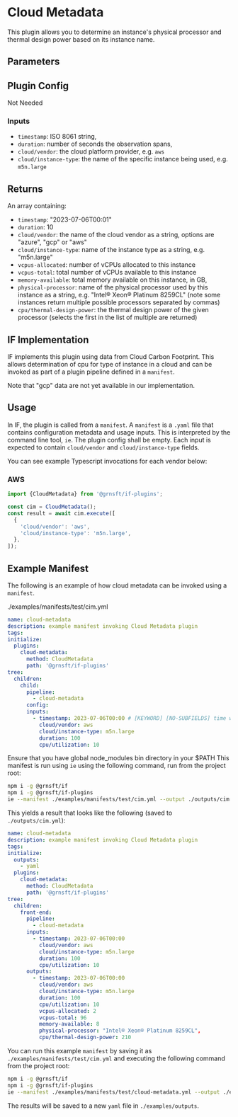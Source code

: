 # Cloud Metadata

This plugin allows you to determine an instance's physical processor and thermal design power based on its instance name.

## Parameters

## Plugin Config

Not Needed

### Inputs

- `timestamp`: ISO 8061 string,
- `duration`: number of seconds the observation spans,
- `cloud/vendor`: the cloud platform provider, e.g. `aws`
- `cloud/instance-type`: the name of the specific instance being used, e.g. `m5n.large`

## Returns

An array containing:


- `timestamp`: "2023-07-06T00:01"
- `duration`: 10
- `cloud/vendor`: the name of the cloud vendor as a string, options are "azure", "gcp" or "aws"
- `cloud/instance-type`: name of the instance type as a string, e.g. "m5n.large"
- `vcpus-allocated`: number of vCPUs allocated to this instance
- `vcpus-total`: total number of vCPUs available to this instance
- `memory-available`: total memory available on this instance, in GB,
- `physical-processor`: name of the physical processor used by this instance as a string, e.g. "Intel® Xeon® Platinum 8259CL" (note some instances return multiple possible processors separated by commas)
- `cpu/thermal-design-power`: the thermal design power of the given processor (selects the first in the list of multiple are returned)


## IF Implementation

IF implements this plugin using data from Cloud Carbon Footprint. This allows determination of cpu for type of instance in a cloud and can be invoked as part of a plugin pipeline defined in a `manifest`.

Note that "gcp" data are not yet available in our implementation.

## Usage

In IF, the plugin is called from a `manifest`. A `manifest` is a `.yaml` file that contains configuration metadata and usage inputs. This is interpreted by the command line tool, `ie`. The plugin config shall be empty. Each input is expected to contain `cloud/vendor` and `cloud/instance-type` fields.

You can see example Typescript invocations for each vendor below:

### AWS

```typescript
import {CloudMetadata} from '@grnsft/if-plugins';

const cim = CloudMetadata();
const result = await cim.execute([
  {
    'cloud/vendor': 'aws',
    'cloud/instance-type': 'm5n.large',
  },
]);
```

## Example Manifest

The following is an example of how cloud metadata can be invoked using a `manifest`.

./examples/manifests/test/cim.yml

```yaml
name: cloud-metadata
description: example manifest invoking Cloud Metadata plugin
tags:
initialize:
  plugins:
    cloud-metadata:
      method: CloudMetadata
      path: '@grnsft/if-plugins'
tree:
  children:
    child:
      pipeline:
        - cloud-metadata
      config:
      inputs:
        - timestamp: 2023-07-06T00:00 # [KEYWORD] [NO-SUBFIELDS] time when measurement occurred
          cloud/vendor: aws
          cloud/instance-type: m5n.large
          duration: 100
          cpu/utilization: 10
```

Ensure that you have global node_modules bin directory in your $PATH
This manifest is run using `ie` using the following command, run from
the project root:

```sh
npm i -g @grnsft/if
npm i -g @grnsft/if-plugins
ie --manifest ./examples/manifests/test/cim.yml --output ./outputs/cim.yml
```

This yields a result that looks like the following (saved to `./outputs/cim.yml`):

```yaml
name: cloud-metadata
description: example manifest invoking Cloud Metadata plugin
tags:
initialize:
  outputs:
    - yaml
  plugins:
    cloud-metadata:
      method: CloudMetadata
      path: '@grnsft/if-plugins'
tree:
  children:
    front-end:
      pipeline:
        - cloud-metadata
      inputs:
        - timestamp: 2023-07-06T00:00
          cloud/vendor: aws
          cloud/instance-type: m5n.large
          duration: 100
          cpu/utilization: 10
      outputs:
        - timestamp: 2023-07-06T00:00
          cloud/vendor: aws
          cloud/instance-type: m5n.large
          duration: 100
          cpu/utilization: 10
          vcpus-allocated: 2
          vcpus-total: 96
          memory-available: 8
          physical-processor: "Intel® Xeon® Platinum 8259CL",
          cpu/thermal-design-power: 210
```

You can run this example `manifest` by saving it as `./examples/manifests/test/cim.yml` and executing the following command from the project root:

```sh
npm i -g @grnsft/if
npm i -g @grnsft/if-plugins
ie --manifest ./examples/manifests/test/cloud-metadata.yml --output ./examples/outputs/cloud-metadata
```

The results will be saved to a new `yaml` file in `./examples/outputs`.
